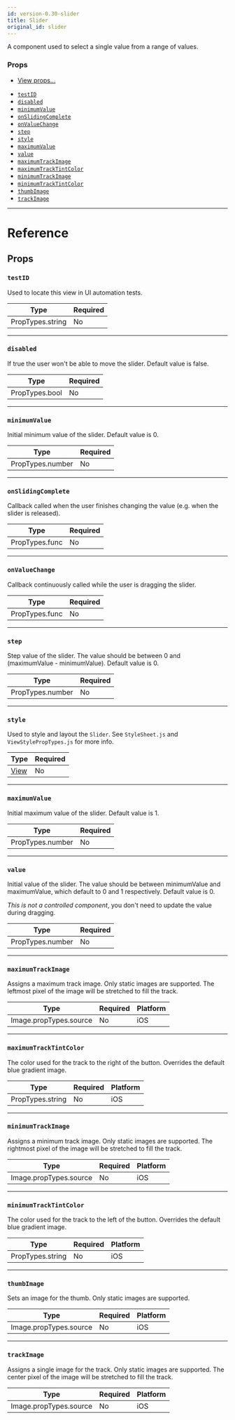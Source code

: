 ```yaml
---
id: version-0.30-slider
title: Slider
original_id: slider
---
```


A component used to select a single value from a range of values.

### Props

- [View props...](view.md#props)

* [`testID`](slider.md#testid)
* [`disabled`](slider.md#disabled)
* [`minimumValue`](slider.md#minimumvalue)
* [`onSlidingComplete`](slider.md#onslidingcomplete)
* [`onValueChange`](slider.md#onvaluechange)
* [`step`](slider.md#step)
* [`style`](slider.md#style)
* [`maximumValue`](slider.md#maximumvalue)
* [`value`](slider.md#value)
* [`maximumTrackImage`](slider.md#maximumtrackimage)
* [`maximumTrackTintColor`](slider.md#maximumtracktintcolor)
* [`minimumTrackImage`](slider.md#minimumtrackimage)
* [`minimumTrackTintColor`](slider.md#minimumtracktintcolor)
* [`thumbImage`](slider.md#thumbimage)
* [`trackImage`](slider.md#trackimage)

---

# Reference

## Props

### `testID`

Used to locate this view in UI automation tests.

| Type             | Required |
| ---------------- | -------- |
| PropTypes.string | No       |

---

### `disabled`

If true the user won't be able to move the slider. Default value is false.

| Type           | Required |
| -------------- | -------- |
| PropTypes.bool | No       |

---

### `minimumValue`

Initial minimum value of the slider. Default value is 0.

| Type             | Required |
| ---------------- | -------- |
| PropTypes.number | No       |

---

### `onSlidingComplete`

Callback called when the user finishes changing the value (e.g. when the slider is released).

| Type           | Required |
| -------------- | -------- |
| PropTypes.func | No       |

---

### `onValueChange`

Callback continuously called while the user is dragging the slider.

| Type           | Required |
| -------------- | -------- |
| PropTypes.func | No       |

---

### `step`

Step value of the slider. The value should be between 0 and (maximumValue - minimumValue). Default value is 0.

| Type             | Required |
| ---------------- | -------- |
| PropTypes.number | No       |

---

### `style`

Used to style and layout the `Slider`. See `StyleSheet.js` and `ViewStylePropTypes.js` for more info.

| Type                  | Required |
| --------------------- | -------- |
| [View](view.md#style) | No       |

---

### `maximumValue`

Initial maximum value of the slider. Default value is 1.

| Type             | Required |
| ---------------- | -------- |
| PropTypes.number | No       |

---

### `value`

Initial value of the slider. The value should be between minimumValue and maximumValue, which default to 0 and 1 respectively. Default value is 0.

_This is not a controlled component_, you don't need to update the value during dragging.

| Type             | Required |
| ---------------- | -------- |
| PropTypes.number | No       |

---

### `maximumTrackImage`

Assigns a maximum track image. Only static images are supported. The leftmost pixel of the image will be stretched to fill the track.

| Type                   | Required | Platform |
| ---------------------- | -------- | -------- |
| Image.propTypes.source | No       | iOS      |

---

### `maximumTrackTintColor`

The color used for the track to the right of the button. Overrides the default blue gradient image.

| Type             | Required | Platform |
| ---------------- | -------- | -------- |
| PropTypes.string | No       | iOS      |

---

### `minimumTrackImage`

Assigns a minimum track image. Only static images are supported. The rightmost pixel of the image will be stretched to fill the track.

| Type                   | Required | Platform |
| ---------------------- | -------- | -------- |
| Image.propTypes.source | No       | iOS      |

---

### `minimumTrackTintColor`

The color used for the track to the left of the button. Overrides the default blue gradient image.

| Type             | Required | Platform |
| ---------------- | -------- | -------- |
| PropTypes.string | No       | iOS      |

---

### `thumbImage`

Sets an image for the thumb. Only static images are supported.

| Type                   | Required | Platform |
| ---------------------- | -------- | -------- |
| Image.propTypes.source | No       | iOS      |

---

### `trackImage`

Assigns a single image for the track. Only static images are supported. The center pixel of the image will be stretched to fill the track.

| Type                   | Required | Platform |
| ---------------------- | -------- | -------- |
| Image.propTypes.source | No       | iOS      |
